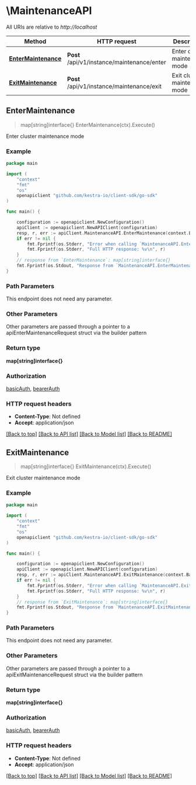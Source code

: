 # \MaintenanceAPI

All URIs are relative to *http://localhost*

Method | HTTP request | Description
------------- | ------------- | -------------
[**EnterMaintenance**](MaintenanceAPI.md#EnterMaintenance) | **Post** /api/v1/instance/maintenance/enter | Enter cluster maintenance mode
[**ExitMaintenance**](MaintenanceAPI.md#ExitMaintenance) | **Post** /api/v1/instance/maintenance/exit | Exit cluster maintenance mode



## EnterMaintenance

> map[string]interface{} EnterMaintenance(ctx).Execute()

Enter cluster maintenance mode



### Example

```go
package main

import (
	"context"
	"fmt"
	"os"
	openapiclient "github.com/kestra-io/client-sdk/go-sdk"
)

func main() {

	configuration := openapiclient.NewConfiguration()
	apiClient := openapiclient.NewAPIClient(configuration)
	resp, r, err := apiClient.MaintenanceAPI.EnterMaintenance(context.Background()).Execute()
	if err != nil {
		fmt.Fprintf(os.Stderr, "Error when calling `MaintenanceAPI.EnterMaintenance``: %v\n", err)
		fmt.Fprintf(os.Stderr, "Full HTTP response: %v\n", r)
	}
	// response from `EnterMaintenance`: map[string]interface{}
	fmt.Fprintf(os.Stdout, "Response from `MaintenanceAPI.EnterMaintenance`: %v\n", resp)
}
```

### Path Parameters

This endpoint does not need any parameter.

### Other Parameters

Other parameters are passed through a pointer to a apiEnterMaintenanceRequest struct via the builder pattern


### Return type

**map[string]interface{}**

### Authorization

[basicAuth](../README.md#basicAuth), [bearerAuth](../README.md#bearerAuth)

### HTTP request headers

- **Content-Type**: Not defined
- **Accept**: application/json

[[Back to top]](#) [[Back to API list]](../README.md#documentation-for-api-endpoints)
[[Back to Model list]](../README.md#documentation-for-models)
[[Back to README]](../README.md)


## ExitMaintenance

> map[string]interface{} ExitMaintenance(ctx).Execute()

Exit cluster maintenance mode



### Example

```go
package main

import (
	"context"
	"fmt"
	"os"
	openapiclient "github.com/kestra-io/client-sdk/go-sdk"
)

func main() {

	configuration := openapiclient.NewConfiguration()
	apiClient := openapiclient.NewAPIClient(configuration)
	resp, r, err := apiClient.MaintenanceAPI.ExitMaintenance(context.Background()).Execute()
	if err != nil {
		fmt.Fprintf(os.Stderr, "Error when calling `MaintenanceAPI.ExitMaintenance``: %v\n", err)
		fmt.Fprintf(os.Stderr, "Full HTTP response: %v\n", r)
	}
	// response from `ExitMaintenance`: map[string]interface{}
	fmt.Fprintf(os.Stdout, "Response from `MaintenanceAPI.ExitMaintenance`: %v\n", resp)
}
```

### Path Parameters

This endpoint does not need any parameter.

### Other Parameters

Other parameters are passed through a pointer to a apiExitMaintenanceRequest struct via the builder pattern


### Return type

**map[string]interface{}**

### Authorization

[basicAuth](../README.md#basicAuth), [bearerAuth](../README.md#bearerAuth)

### HTTP request headers

- **Content-Type**: Not defined
- **Accept**: application/json

[[Back to top]](#) [[Back to API list]](../README.md#documentation-for-api-endpoints)
[[Back to Model list]](../README.md#documentation-for-models)
[[Back to README]](../README.md)

